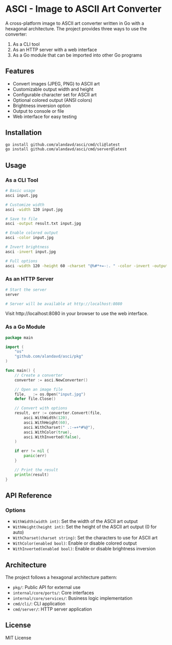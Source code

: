 # ASCI - Image to ASCII Art Converter

A cross-platform image to ASCII art converter written in Go with a hexagonal architecture. The project provides three ways to use the converter:

1. As a CLI tool
2. As an HTTP server with a web interface
3. As a Go module that can be imported into other Go programs

## Features

- Convert images (JPEG, PNG) to ASCII art
- Customizable output width and height
- Configurable character set for ASCII art
- Optional colored output (ANSI colors)
- Brightness inversion option
- Output to console or file
- Web interface for easy testing

## Installation

```bash
go install github.com/alandavd/asci/cmd/cli@latest
go install github.com/alandavd/asci/cmd/server@latest
```

## Usage

### As a CLI Tool

```bash
# Basic usage
asci input.jpg

# Customize width
asci -width 120 input.jpg

# Save to file
asci -output result.txt input.jpg

# Enable colored output
asci -color input.jpg

# Invert brightness
asci -invert input.jpg

# Full options
asci -width 120 -height 60 -charset "@%#*+=-:. " -color -invert -output result.txt input.jpg
```

### As an HTTP Server

```bash
# Start the server
server

# Server will be available at http://localhost:8080
```

Visit http://localhost:8080 in your browser to use the web interface.

### As a Go Module

```go
package main

import (
    "os"
    "github.com/alandavd/asci/pkg"
)

func main() {
    // Create a converter
    converter := asci.NewConverter()

    // Open an image file
    file, _ := os.Open("input.jpg")
    defer file.Close()

    // Convert with options
    result, err := converter.Convert(file,
        asci.WithWidth(120),
        asci.WithHeight(60),
        asci.WithCharset(" .:-=+*#%@"),
        asci.WithColor(true),
        asci.WithInverted(false),
    )

    if err != nil {
        panic(err)
    }

    // Print the result
    println(result)
}
```

## API Reference

### Options

- `WithWidth(width int)`: Set the width of the ASCII art output
- `WithHeight(height int)`: Set the height of the ASCII art output (0 for auto)
- `WithCharset(charset string)`: Set the characters to use for ASCII art
- `WithColor(enabled bool)`: Enable or disable colored output
- `WithInverted(enabled bool)`: Enable or disable brightness inversion

## Architecture

The project follows a hexagonal architecture pattern:

- `pkg/`: Public API for external use
- `internal/core/ports/`: Core interfaces
- `internal/core/services/`: Business logic implementation
- `cmd/cli/`: CLI application
- `cmd/server/`: HTTP server application

## License

MIT License
